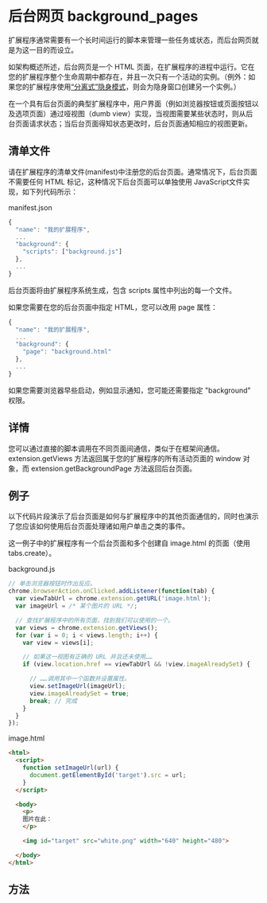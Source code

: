 # 后台网页 background_pages

扩展程序通常需要有一个长时间运行的脚本来管理一些任务或状态，而后台网页就是为这一目的而设立。

如架构概述所述，后台网页是一个 HTML 页面，在扩展程序的进程中运行。它在您的扩展程序整个生命周期中都存在，并且一次只有一个活动的实例。（例外：如果您的扩展程序使用[“分离式”隐身模式](developer.chrome.com/extensions/manifest/incognito.html)，则会为隐身窗口创建另一个实例。）

在一个具有后台页面的典型扩展程序中，用户界面（例如浏览器按钮或页面按钮以及选项页面）通过哑视图（dumb view）实现，当视图需要某些状态时，则从后台页面请求状态；当后台页面得知状态更改时，后台页面通知相应的视图更新。



## 清单文件
请在扩展程序的清单文件(manifest)中注册您的后台页面。通常情况下，后台页面不需要任何 HTML 标记，这种情况下后台页面可以单独使用 JavaScript文件实现，如下列代码所示：

manifest.json

```js
{
  "name": "我的扩展程序",
  ...
  "background": {
    "scripts": ["background.js"]
  },
  ...
}

```
后台页面将由扩展程序系统生成，包含 scripts 属性中列出的每一个文件。

如果您需要在您的后台页面中指定 HTML，您可以改用 page 属性：

```js
{
  "name": "我的扩展程序",
  ...
  "background": {
    "page": "background.html"
  },
  ...
}
```
如果您需要浏览器早些启动，例如显示通知，您可能还需要指定 "background" 权限。

## 详情

您可以通过直接的脚本调用在不同页面间通信，类似于在框架间通信。extension.getViews 方法返回属于您的扩展程序的所有活动页面的 window 对象，而 extension.getBackgroundPage 方法返回后台页面。

## 例子
以下代码片段演示了后台页面是如何与扩展程序中的其他页面通信的，同时也演示了您应该如何使用后台页面处理诸如用户单击之类的事件。

这一例子中的扩展程序有一个后台页面和多个创建自 image.html 的页面（使用 tabs.create）。

background.js

```js
// 单击浏览器按钮时作出反应。
chrome.browserAction.onClicked.addListener(function(tab) {
  var viewTabUrl = chrome.extension.getURL('image.html');
  var imageUrl = /* 某个图片的 URL */;

  // 查找扩展程序中的所有页面，找到我们可以使用的一个。
  var views = chrome.extension.getViews();
  for (var i = 0; i < views.length; i++) {
    var view = views[i];

    // 如果这一视图有正确的 URL 并且还未使用……
    if (view.location.href == viewTabUrl && !view.imageAlreadySet) {

      // ……调用其中一个函数并设置属性。
      view.setImageUrl(imageUrl);
      view.imageAlreadySet = true;
      break; // 完成
    }
  }
});
```
image.html

```html
<html>
  <script>
    function setImageUrl(url) {
      document.getElementById('target').src = url;
    }
  </script>

  <body>
    <p>
    图片在此：
    </p>

    <img id="target" src="white.png" width="640" height="480">

  </body>
</html>
```

## 方法


